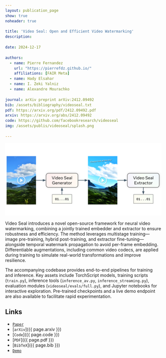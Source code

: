 ```yaml
---
layout: publication_page
show: true
noheader: true

title: 'Video Seal: Open and Efficient Video Watermarking'
description: 

date: 2024-12-17

authors:
  - name: Pierre Fernandez
    url: "https://pierrefdz.github.io/"
    affiliations: [FAIR Meta]
  - name: Hady Elsahar
  - name: I. Zeki Yalniz
  - name: Alexandre Mourachko

journal: arXiv preprint arXiv:2412.09492
bib: /assets/bibliography/videoseal.txt
pdf: https://arxiv.org/pdf/2412.09492.pdf
arxiv: https://arxiv.org/abs/2412.09492
code: https://github.com/facebookresearch/videoseal
img: /assets/publis/videoseal/splash.png

---
```


<img src="/assets/publis/videoseal/splash.png" 
class="img-fluid thumbnail mt-2" alt="Active Indexing - overview">

Video Seal introduces a novel open-source framework for neural video watermarking, combining a jointly trained embedder and extractor to ensure robustness and efficiency. The method leverages multistage training—image pre-training, hybrid post-training, and extractor fine-tuning—alongside temporal watermark propagation to avoid per-frame embedding. Differentiable augmentations, including common video codecs, are applied during training to simulate real-world transformations and improve resilience.

The accompanying codebase provides end-to-end pipelines for training and inference. Key assets include TorchScript models, training scripts (`train.py`), inference tools (`inference_av.py`, `inference_streaming.py`), evaluation modules (`videoseal/evals/full.py`), and Jupyter notebooks for interactive exploration. Pre-trained checkpoints and a live demo endpoint are also available to facilitate rapid experimentation.


## Links

- [`Paper`](https://ai.meta.com/research/publications/video-seal-open-and-efficient-video-watermarking/)
- [`arXiv`]({{ page.arxiv }})
- [`Code`]({{ page.code }})
- [`PDF`]({{ page.pdf }})
- [`BibTeX`]({{ page.bib }})
- [`Demo`](https://aidemos.meta.com/videoseal)
